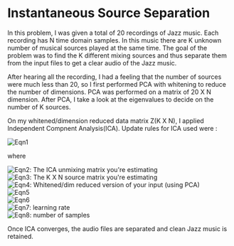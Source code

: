 # Instantaneous Source Separation

In this problem, I was given a total of 20 recordings of Jazz music. Each recording has N time domain samples. In this music there are
K unknown number of musical sources played at the same time. The goal of the problem was to find the K different mixing sources and thus separate them from the input files to get a clear audio of the Jazz music.

After hearing all the recording, I had a feeling that the number of sources were much less than 20, so I first performed PCA with whitening to reduce the number of dimensions. PCA was performed on a matrix of 20 X N dimension. After PCA, I take a look at the eigenvalues to decide on the number of K sources. 

On my whitened/dimension reduced data matrix Z(K X N), I applied Independent Compnent Analysis(ICA). Update rules for ICA used were :

![Eqn1](https://github.com/shaharpit809/Machine-Learning-for-Signal-Processing/blob/master/img/eqn1.png)

where

![Eqn2](https://github.com/shaharpit809/Machine-Learning-for-Signal-Processing/blob/master/img/eqn2.png): The ICA unmixing matrix you're estimating \
![Eqn3](https://github.com/shaharpit809/Machine-Learning-for-Signal-Processing/blob/master/img/eqn3.png): The K X N source matrix you're estimating \
![Eqn4](https://github.com/shaharpit809/Machine-Learning-for-Signal-Processing/blob/master/img/eqn4.png): Whitened/dim reduced version of your input (using PCA) \
![Eqn5](https://github.com/shaharpit809/Machine-Learning-for-Signal-Processing/blob/master/img/eqn5.png) \
![Eqn6](https://github.com/shaharpit809/Machine-Learning-for-Signal-Processing/blob/master/img/eqn6.png) \
![Eqn7](https://github.com/shaharpit809/Machine-Learning-for-Signal-Processing/blob/master/img/eqn7.png): learning rate \
![Eqn8](https://github.com/shaharpit809/Machine-Learning-for-Signal-Processing/blob/master/img/eqn8.png): number of samples


Once ICA converges, the audio files are separated and clean Jazz music is retained.

